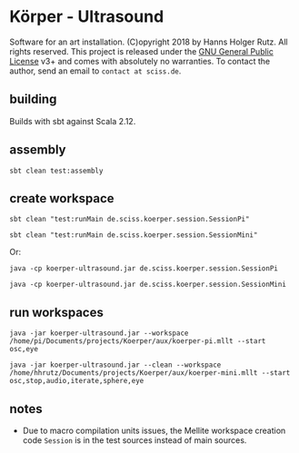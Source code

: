 # Körper - Ultrasound

Software for an art installation. (C)opyright 2018 by Hanns Holger Rutz. All rights reserved. This project is released under the
[GNU General Public License](http://github.com/Sciss/Koerper/blob/master/LICENSE) v3+ and comes with absolutely no warranties.
To contact the author, send an email to `contact at sciss.de`.

## building

Builds with sbt against Scala 2.12.

## assembly

    sbt clean test:assembly

## create workspace

    sbt clean "test:runMain de.sciss.koerper.session.SessionPi"
    
    sbt clean "test:runMain de.sciss.koerper.session.SessionMini"

Or:

    java -cp koerper-ultrasound.jar de.sciss.koerper.session.SessionPi
    
    java -cp koerper-ultrasound.jar de.sciss.koerper.session.SessionMini

## run workspaces

    java -jar koerper-ultrasound.jar --workspace /home/pi/Documents/projects/Koerper/aux/koerper-pi.mllt --start osc,eye

    java -jar koerper-ultrasound.jar --clean --workspace /home/hhrutz/Documents/projects/Koerper/aux/koerper-mini.mllt --start osc,stop,audio,iterate,sphere,eye

## notes

- Due to macro compilation units issues, the Mellite workspace creation code `Session` is in the test sources instead of main sources.
